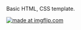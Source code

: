 Basic HTML, CSS template.

<a href="https://imgflip.com/gif/2v419s"><img src="https://i.imgflip.com/2v419s.gif" title="made at imgflip.com"/></a>
